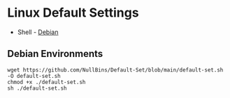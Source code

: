 # Linux Default Settings

  * Shell - [Debian](https://github.com/NullBins/Default-Set/blob/main/default-set.sh)

## Debian Environments
```
wget https://github.com/NullBins/Default-Set/blob/main/default-set.sh -O default-set.sh
chmod +x ./default-set.sh
sh ./default-set.sh
```
